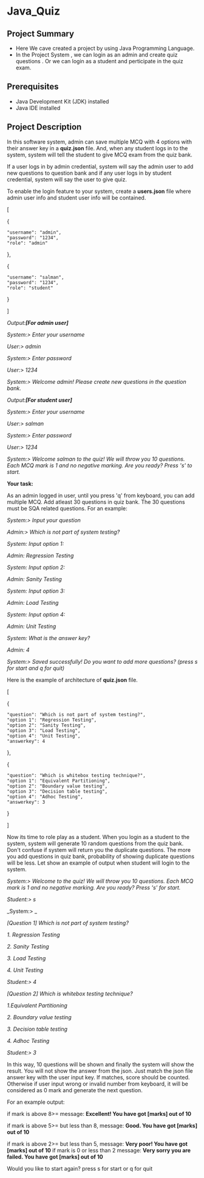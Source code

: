 # Java_Quiz

## Project Summary
- Here We cave created a project by using Java Programming Language.
- In the Project System , we can login as an admin and create quiz questions . Or we can login as a student and perticipate in the quiz exam.

## Prerequisites

- Java Development Kit (JDK) installed
- Java IDE installed

## Project Description
In this software system, admin can save multiple MCQ with 4 options with their answer key in a **quiz.json** file. And, when any student logs in to the system, system will tell the student to give MCQ exam from the quiz bank.

If a user logs in by admin credential, system will say the admin user to add new questions to question bank
and if any user logs in  by student credential, system will say the user to give quiz. 

To enable the login feature to your system, create a **users.json** file where admin user info and student user info will be contained.

[

  {
  
    "username": "admin",
    "password": "1234",
    "role": "admin"
  },
  
  {
  
    "username": "salman",
    "password": "1234",
    "role": "student"
    
  }
  
]


_Output:**[For admin user]**_

_System:> Enter your username_

_User:> admin_

_System:> Enter password_

_User:> 1234_

_System:> Welcome admin! Please create new questions in the question bank._ 

_Output:**[For student user]**_

_System:> Enter your username_

_User:> salman_

_System:> Enter password_

_User:> 1234_

_System:> Welcome salman to the quiz! We will throw you 10 questions. Each MCQ mark is 1 and no negative marking. Are you ready? Press 's' to start._


**Your task:**

As an admin logged in user, until you press 'q' from keyboard, you can add multiple MCQ. Add atleast 30 questions in quiz bank. The 30 questions must be SQA related questions. For an 
example:

_System:> Input your question_

_Admin:> Which is not part of system testing?_

_System: Input option 1:_

_Admin: Regression Testing_

_System: Input option 2:_

_Admin: Sanity Testing_

_System: Input option 3:_

_Admin: Load Testing_

_System: Input option 4:_

_Admin: Unit Testing_

_System: What is the answer key?_

_Admin: 4_

_System:> Saved successfully! Do you want to add more questions? (press s for start and q for quit)_


Here is the example of architecture of **quiz.json** file.


[

{

    "question": "Which is not part of system testing?",
    "option 1": "Regression Testing",
    "option 2": "Sanity Testing",
    "option 3": "Load Testing",
    "option 4": "Unit Testing",
    "answerkey": 4
    
  },
  
  {
  
  
    "question": "Which is whitebox testing technique?",
    "option 1": "Equivalent Partitioning",
    "option 2": "Boundary value testing",
    "option 3": "Decision table testing",
    "option 4": "Adhoc Testing",
    "answerkey": 3
      
  }
  
]

Now its time to role play as a student.
When you login as a student to the system, system will generate 10 random questions from the quiz bank. Don't confuse if system will return you the duplicate questions. The more you add questions in quiz bank, probability of showing duplicate questions will be less. 
Let show an example of output when student will login to the system.

_System:> Welcome to the quiz! We will throw you 10 questions. Each MCQ mark is 1 and no negative marking. Are you ready? Press 's' for start._

_Student:> s_

_System:> _

_[Question 1] Which is not part of system testing?_

_1. Regression Testing_

_2. Sanity Testing_

_3. Load Testing_

_4. Unit Testing_

_Student:> 4_

_[Question 2] Which is whitebox testing technique?_

_1.Equivalent Partitioning_

_2. Boundary value testing_

_3. Decision table testing_

_4. Adhoc Testing_

_Student:> 3_

In this way, 10 questions will be shown and finally the system will show the result. You will not show the answer from the json. Just match the json file answer key with the user input key. If matches, score should be counted. Otherwise if user input wrong or invalid number from keyboard, it will be considered as 0 mark and generate the next question.

For an example output:

if mark is above 8>= message: **Excellent! You have got [marks] out of 10**

if mark is above 5>= but less than 8, message: **Good. You have got [marks] out of 10**

if mark is above 2>= but less than 5, message: **Very poor! You have got [marks] out of 10**
if mark is 0 or less than 2 message: **Very sorry you are failed. You have got [marks] out of 10**

Would you like to start again? press s for start or q for quit
